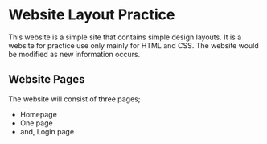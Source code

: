 # Website Layout Practice
This website is a simple site that contains simple design layouts. It is a website for practice use only mainly for HTML and CSS. The website would be modified as new information occurs.

## Website Pages
The website will consist of three pages;
* Homepage
* One page 
* and, Login page
